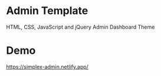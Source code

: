 # Admin Template
HTML, CSS, JavaScript and jQuery Admin Dashboard Theme

# Demo
https://simplex-admin.netlify.app/


